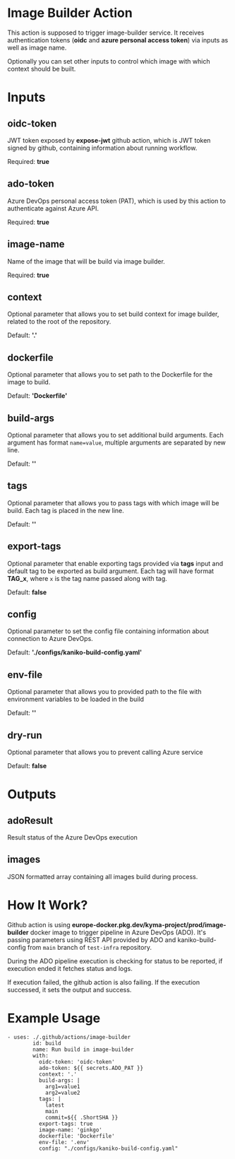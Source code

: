 # Image Builder Action

This action is supposed to trigger image-builder service. It receives authentication tokens (**oidc** and **azure personal access token**) via inputs as well as image name.

Optionally you can set other inputs to control which image with which context should be built.

# Inputs

## **oidc-token**

JWT token exposed by **expose-jwt** github action, which is JWT token signed by github, containing information about running workflow.

Required: **true**

## **ado-token**

Azure DevOps personal access token (PAT), which is used by this action to authenticate against Azure API.

Required: **true**

## **image-name**

Name of the image that will be build via image builder.

Required: **true**

## **context**

Optional parameter that allows you to set build context for image builder, related to the root of the repository.

Default: **'.'**

## **dockerfile**

Optional parameter that allows you to set path to the Dockerfile for the image to build.

Default: **'Dockerfile'**

## **build-args**

Optional parameter that allows you to set additional build arguments.
Each argument has format `name=value`, multiple arguments are separated by new line.

Default: **''**

## **tags**

Optional parameter that allows you to pass tags with which image will be build. Each tag is placed in the new line.

Default: **''**

## **export-tags**

Optional parameter that enable exporting tags provided via **tags** input and default tag to be exported as build argument.
Each tag will have format **TAG_x**, where `x` is the tag name passed along with tag.

Default: **false**

## **config**

Optional parameter to set the config file containing information about connection to Azure DevOps.

Default: **'./configs/kaniko-build-config.yaml'**

## **env-file**

Optional parameter that allows you to provided path to the file with environment variables to be loaded in the build

Default: **''**

## **dry-run**

Optional parameter that allows you to prevent calling Azure service

Default: **false**

# Outputs

## **adoResult**

Result status of the Azure DevOps execution

## **images**

JSON formatted array containing all images build during process.

# How It Work?

Github action is using **europe-docker.pkg.dev/kyma-project/prod/image-builder** docker image to trigger pipeline in Azure DevOps (ADO). It's passing parameters using REST API provided by ADO and kaniko-build-config from `main` branch of `test-infra` repository.

During the ADO pipeline execution is checking for status to be reported, if execution ended it fetches status and logs.

If execution failed, the github action is also failing. If the execution successed, it sets the output and success.

# Example Usage

```
- uses: ./.github/actions/image-builder
        id: build
        name: Run build in image-builder
        with:
          oidc-token: 'oidc-token'
          ado-token: ${{ secrets.ADO_PAT }}
          context: '.'
          build-args: |
            arg1=value1
            arg2=value2
          tags: |
            latest
            main
            commit=${{ .ShortSHA }}
          export-tags: true
          image-name: 'ginkgo'
          dockerfile: 'Dockerfile'
          env-file: '.env'
          config: "./configs/kaniko-build-config.yaml"
```